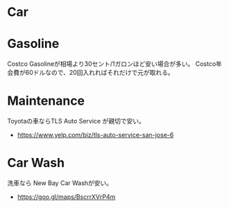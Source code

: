 # Car

Gasoline
========
Costco Gasolineが相場より30セント/1ガロンほど安い場合が多い。
Costco年会費が60ドルなので、20回入れればそれだけで元が取れる。

Maintenance
===========
Toyotaの車ならTLS Auto Service が親切で安い。
- https://www.yelp.com/biz/tls-auto-service-san-jose-6

Car Wash
========
洗車なら New Bay Car Washが安い。
- https://goo.gl/maps/BscrrXVrP4m
